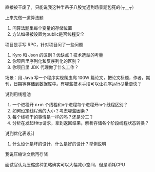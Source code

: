 直接被干废了，只能说我这种半吊子八股党遇到场景题包死的(┬＿┬)

上来先做一道算法题

1. 问算法题里每个变量的存储位置
2. 方法如果被设置为public是否线程安全

项目是手写 RPC，针对项目问了一些问题

1. Kyro 和 Json 的区别？优缺点？技术选型的考量
2. 你项目里序列化和反序列化的区别？
3. 你项目里 JDK 代理做了什么工作？

场景：用 Java 写一个程序实现爬虫爬 100W 篇论文，把论文标题，作者，期刊，日期等存储到数据库中。有哪些技术手段可以让程序运行尽量更快？

说到用线程池

1. 一个进程开 n•m 个线程和n个进程每个进程开m个线程区别？
2. 如何设定线程池的大小？考虑哪些因素？
3. 每个线程干的事情是一样的吗？还是分工？
4. 分析在发起Http请求，拿到返回结果，解析存储各个阶段线程状态转换？

说到优化表设计

1. 什么设计是坏的设计，什么是好的设计？举例说明

我说压缩论文后再存储

面试官认为压缩这种策略确实可以大幅减小空间，但是消耗CPU





